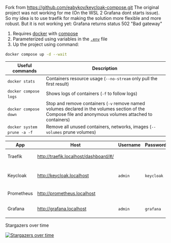Fork from https://github.com/eabykov/keycloak-compose.git
The original project was not working for me (On the WSL 2 Grafana dont starts issue). So my idea is to use traefik for making the solution more flexible and more robust.
But it is not working yet: Grafana returns status 502 "Bad gateway"

1. Requires [docker](https://docs.docker.com/get-docker/) with [compose](https://docs.docker.com/compose/install/)
2. Parameterized using variables in the [`.env`](.env) file
3. Up the project using command:
```sh
docker compose up -d --wait
```

| Useful commands | Description
|-|-
| `docker stats` | Containers resource usage (`--no-stream` only pull the first result)
| `docker compose logs` | Shows logs of containers (`-f` to follow logs)
| `docker compose down` | Stop and remove containers (`-v` remove named volumes declared in the volumes section of the Compose file and anonymous volumes attached to containers)
| `docker system prune -a -f` | Remove all unused containers, networks, images (`--volumes` prune volumes)

| App | Host | Username | Password | Image
|-|-|-|-|-
| Traefik | http://traefik.localhost/dashboard/#/ | |  | ![Traefik dashboard](.github/images/traefik.png)
| Keycloak | http://keycloak.localhost | `admin` | `keycloak` | ![Keycloak Grafana Client in the realm test](.github/images/keycloak.png)
| Prometheus | http://prometheus.localhost | | | ![Prometheus Targets](.github/images/prometheus.png)
| Grafana | http://grafana.localhost | `admin` | `grafana` | ![Grafana Keycloak Dashboard](.github/images/grafana.png)

Stargazers over time

[![Stargazers over time](https://starchart.cc/eabykov/keycloak-compose.svg)](https://starchart.cc/eabykov/keycloak-compose)

